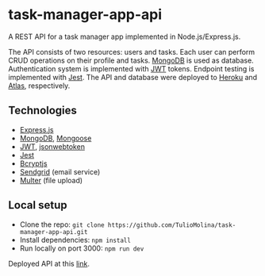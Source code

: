 # task-manager-app-api

A REST API for a task manager app implemented in Node.js/Express.js.

The API consists of two resources: users and tasks. Each user can perform CRUD operations on their profile and tasks. [MongoDB](https://www.mongodb.com/) is used as database. Authentication system is implemented with [JWT](https://jwt.io/) tokens. Endpoint testing is implemented with [Jest](https://jestjs.io/). The API and database were deployed to [Heroku](https://devcenter.heroku.com/) and [Atlas](https://www.mongodb.com/cloud/atlas), respectively.

## Technologies
- [Express.js](https://expressjs.com/)
- [MongoDB](https://www.mongodb.com/), [Mongoose](https://mongoosejs.com/)
- [JWT](https://jwt.io/), [jsonwebtoken](https://www.npmjs.com/package/jsonwebtoken)
- [Jest](https://jestjs.io/)
- [Bcryptjs](https://www.npmjs.com/package/bcryptjs)
- [Sendgrid](https://www.npmjs.com/package/@sendgrid/mail) (email service) 
- [Multer](https://www.npmjs.com/package/multer) (file upload)


## Local setup
- Clone the repo: `git clone https://github.com/TulioMolina/task-manager-app-api.git`
- Install dependencies: `npm install`
- Run locally on port 3000: `npm run dev`

Deployed API at this [link](https://tm-task-manager.herokuapp.com/).

